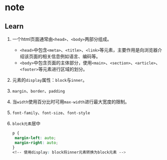# note

## Learn

1. 一个html页面通常由`<head>`、`<body>`两部分组成。
   - `<head>`中包含`<meta>`、`<title>`、`<link>`等元素，主要作用是向浏览器介绍该页面的相关信息例如语言、编码等。
   - `<body>`中包含页面的主体部分，使用`<main>`、`<section>`、`<article>`、`<footer>`等元素进行区域的划分。
1. 元素的`display`属性：`block`与`inner`。
1. `margin`、`border`、`padding`
1. 当`width`使用百分比时可用`max-width`进行最大宽度的限制。
1. `font-family`、`font-size`、`font-style`
1. `block元素`居中

   ```css
   p {
    margin-left: auto;
    margin-right: auto;
   }
   <!-- 使用display: block将inner元素转换为block元素 -->
   ```
